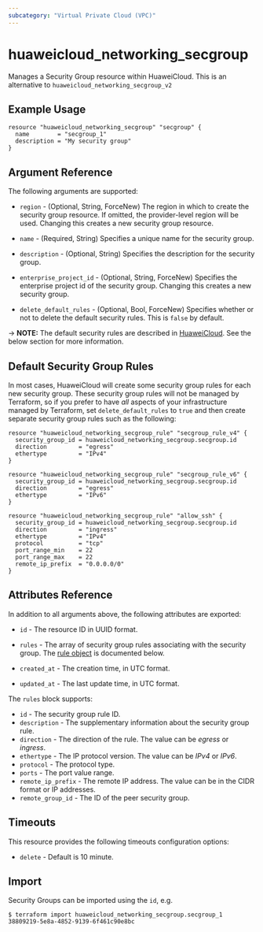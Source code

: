 ```yaml
---
subcategory: "Virtual Private Cloud (VPC)"
---
```


# huaweicloud_networking_secgroup

Manages a Security Group resource within HuaweiCloud. This is an alternative to `huaweicloud_networking_secgroup_v2`

## Example Usage

```hcl
resource "huaweicloud_networking_secgroup" "secgroup" {
  name        = "secgroup_1"
  description = "My security group"
}
```

## Argument Reference

The following arguments are supported:

* `region` - (Optional, String, ForceNew) The region in which to create the security group resource. If omitted, the
  provider-level region will be used. Changing this creates a new security group resource.

* `name` - (Required, String) Specifies a unique name for the security group.

* `description` - (Optional, String) Specifies the description for the security group.

* `enterprise_project_id` - (Optional, String, ForceNew) Specifies the enterprise project id of the security group.
  Changing this creates a new security group.

* `delete_default_rules` - (Optional, Bool, ForceNew) Specifies whether or not to delete the default security rules.
  This is `false` by default.

-> **NOTE:** The default security rules are described
in [HuaweiCloud](https://support.huaweicloud.com/intl/en-us/usermanual-vpc/SecurityGroup_0003.html). See the below
section for more information.

## Default Security Group Rules

In most cases, HuaweiCloud will create some security group rules for each new security group. These security group rules
will not be managed by Terraform, so if you prefer to have *all*
aspects of your infrastructure managed by Terraform, set `delete_default_rules` to `true`
and then create separate security group rules such as the following:

```hcl
resource "huaweicloud_networking_secgroup_rule" "secgroup_rule_v4" {
  security_group_id = huaweicloud_networking_secgroup.secgroup.id
  direction         = "egress"
  ethertype         = "IPv4"
}

resource "huaweicloud_networking_secgroup_rule" "secgroup_rule_v6" {
  security_group_id = huaweicloud_networking_secgroup.secgroup.id
  direction         = "egress"
  ethertype         = "IPv6"
}

resource "huaweicloud_networking_secgroup_rule" "allow_ssh" {
  security_group_id = huaweicloud_networking_secgroup.secgroup.id
  direction         = "ingress"
  ethertype         = "IPv4"
  protocol          = "tcp"
  port_range_min    = 22
  port_range_max    = 22
  remote_ip_prefix  = "0.0.0.0/0"
}
```

## Attributes Reference

In addition to all arguments above, the following attributes are exported:

* `id` - The resource ID in UUID format.

* `rules` - The array of security group rules associating with the security group.
  The [rule object](#security_group_rule) is documented below.

* `created_at` - The creation time, in UTC format.

* `updated_at` - The last update time, in UTC format.

<a name="security_group_rule"></a>
The `rules` block supports:

* `id` - The security group rule ID.
* `description` - The supplementary information about the security group rule.
* `direction` - The direction of the rule. The value can be *egress* or *ingress*.
* `ethertype` - The IP protocol version. The value can be *IPv4* or *IPv6*.
* `protocol` - The protocol type.
* `ports` - The port value range.
* `remote_ip_prefix` - The remote IP address. The value can be in the CIDR format or IP addresses.
* `remote_group_id` - The ID of the peer security group.

## Timeouts

This resource provides the following timeouts configuration options:

* `delete` - Default is 10 minute.

## Import

Security Groups can be imported using the `id`, e.g.

```
$ terraform import huaweicloud_networking_secgroup.secgroup_1 38809219-5e8a-4852-9139-6f461c90e8bc
```
